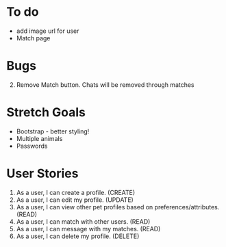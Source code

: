 # To do
* add image url for user
* Match page

# Bugs
2. Remove Match button. Chats will be removed through matches

# Stretch Goals
- Bootstrap - better styling! 
- Multiple animals
- Passwords

# User Stories
1. As a user, I can create a profile. (CREATE)
2. As a user, I can edit my profile. (UPDATE)
3. As a user, I can view other pet profiles based on preferences/attributes. (READ)
4. As a user, I can match with other users. (READ)
5. As a user, I can message with my matches. (READ)
6. As a user, I can delete my profile. (DELETE)